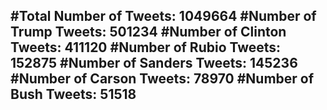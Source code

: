 #Total Number of Tweets: 1049664 
#Number of Trump Tweets: 501234
#Number of Clinton Tweets: 411120
#Number of Rubio Tweets: 152875
#Number of Sanders Tweets: 145236
#Number of Carson Tweets: 78970
#Number of Bush Tweets: 51518
---
